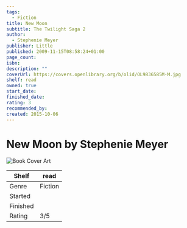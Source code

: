 ```yaml
---
tags:
  - Fiction
title: New Moon
subtitle: The Twilight Saga 2
author:
  - Stephenie Meyer
publisher: Little
published: 2009-11-15T08:58:24+01:00
page_count: 
isbn: 
description: ""
coverUrl: https://covers.openlibrary.org/b/olid/OL9836585M-M.jpg
shelf: read
owned: true
start_date: 
finished_date: 
rating: 3
recommended_by: 
created: 2015-10-06
---
```


# New Moon by Stephenie Meyer

![Book Cover Art](https://covers.openlibrary.org/b/olid/OL9836585M-M.jpg)

| Shelf | read |
| --- | --- |
| Genre | Fiction |
| Started |  |
| Finished |  |
| Rating | 3/5 |

